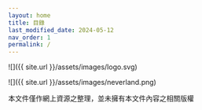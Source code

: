 ```yaml
---
layout: home
title: 目錄
last_modified_date: 2024-05-12
nav_order: 1
permalink: /
---
```


![]({{ site.url }}/assets/images/logo.svg)

![]({{ site.url }}/assets/images/neverland.png)

本文件僅作網上資源之整理，並未擁有本文件內容之相關版權

